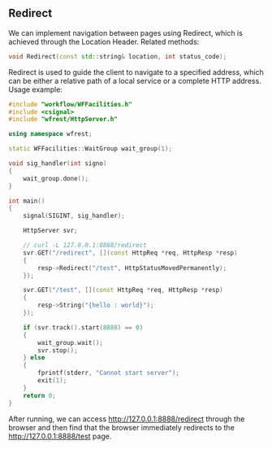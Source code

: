 ## Redirect

We can implement navigation between pages using Redirect, which is achieved through the Location Header. Related methods:

```cpp
void Redirect(const std::string& location, int status_code);
```

Redirect is used to guide the client to navigate to a specified address, which can be either a relative path of a local service or a complete HTTP address. Usage example:

```cpp
#include "workflow/WFFacilities.h"
#include <csignal>
#include "wfrest/HttpServer.h"

using namespace wfrest;

static WFFacilities::WaitGroup wait_group(1);

void sig_handler(int signo)
{
    wait_group.done();
}

int main()
{
    signal(SIGINT, sig_handler);

    HttpServer svr;

    // curl -L 127.0.0.1:8888/redirect
    svr.GET("/redirect", [](const HttpReq *req, HttpResp *resp)
    {
        resp->Redirect("/test", HttpStatusMovedPermanently);
    });

    svr.GET("/test", [](const HttpReq *req, HttpResp *resp)
    {
        resp->String("{hello : world}");
    });

    if (svr.track().start(8888) == 0)
    {
        wait_group.wait();
        svr.stop();
    } else
    {
        fprintf(stderr, "Cannot start server");
        exit(1);
    }
    return 0;
}
```

After running, we can access http://127.0.0.1:8888/redirect through the browser and then find that the browser immediately redirects to the http://127.0.0.1:8888/test page.

